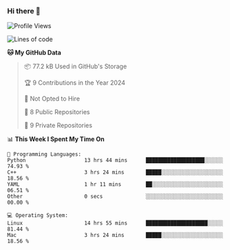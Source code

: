 ### Hi there 👋

<!--
**huayuan4396/huayuan4396** is a ✨ _special_ ✨ repository because its `README.md` (this file) appears on your GitHub profile.

Here are some ideas to get you started:

- 🔭 I’m currently working on ...
- 🌱 I’m currently learning ...
- 👯 I’m looking to collaborate on ...
- 🤔 I’m looking for help with ...
- 💬 Ask me about ...
- 📫 How to reach me: ...
- 😄 Pronouns: ...
- ⚡ Fun fact: ...
-->

<!--START_SECTION:waka-->
![Profile Views](http://img.shields.io/badge/Profile%20Views-19-blue)

![Lines of code](https://img.shields.io/badge/From%20Hello%20World%20I%27ve%20Written-5.7%20thousand%20lines%20of%20code-blue)

**🐱 My GitHub Data** 

> 📦 77.2 kB Used in GitHub's Storage 
 > 
> 🏆 9 Contributions in the Year 2024
 > 
> 🚫 Not Opted to Hire
 > 
> 📜 8 Public Repositories 
 > 
> 🔑 9 Private Repositories 
 > 
📊 **This Week I Spent My Time On** 

```text
💬 Programming Languages: 
Python                   13 hrs 44 mins      ███████████████████░░░░░░   74.93 % 
C++                      3 hrs 24 mins       █████░░░░░░░░░░░░░░░░░░░░   18.56 % 
YAML                     1 hr 11 mins        ██░░░░░░░░░░░░░░░░░░░░░░░   06.51 % 
Other                    0 secs              ░░░░░░░░░░░░░░░░░░░░░░░░░   00.00 % 

💻 Operating System: 
Linux                    14 hrs 55 mins      ████████████████████░░░░░   81.44 % 
Mac                      3 hrs 24 mins       █████░░░░░░░░░░░░░░░░░░░░   18.56 % 
```


<!--END_SECTION:waka-->
